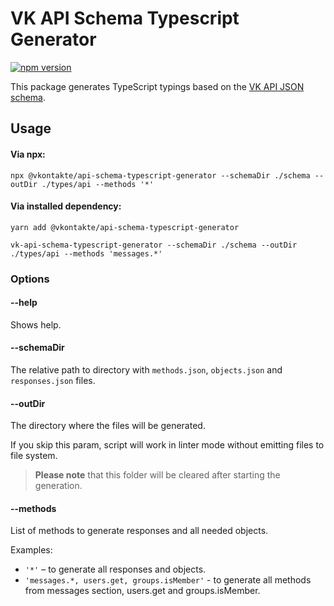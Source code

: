 # VK API Schema Typescript Generator

[![npm version](https://badge.fury.io/js/%40vkontakte%2Fapi-schema-typescript-generator.svg)](https://www.npmjs.com/package/@vkontakte/api-schema-typescript-generator)

This package generates TypeScript typings based on the [VK API JSON schema](https://github.com/VKCOM/vk-api-schema).

## Usage

#### Via npx:

```shell script
npx @vkontakte/api-schema-typescript-generator --schemaDir ./schema --outDir ./types/api --methods '*'
```

#### Via installed dependency:

```shell script
yarn add @vkontakte/api-schema-typescript-generator

vk-api-schema-typescript-generator --schemaDir ./schema --outDir ./types/api --methods 'messages.*'
```

### Options

#### --help

Shows help. 

#### --schemaDir

The relative path to directory with `methods.json`, `objects.json` and `responses.json` files.

#### --outDir

The directory where the files will be generated.

If you skip this param, script will work in linter mode without emitting files to file system.

> **Please note** that this folder will be cleared after starting the generation.

#### --methods

List of methods to generate responses and all needed objects.

Examples:

- `'*'` – to generate all responses and objects.
- `'messages.*, users.get, groups.isMember'`  - to generate all methods from messages section, users.get and groups.isMember.
